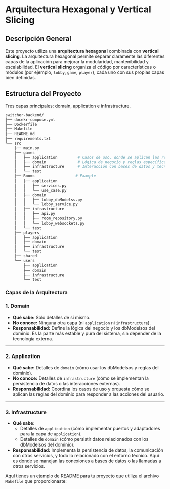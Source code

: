# Arquitectura Hexagonal y Vertical Slicing

## Descripción General

Este proyecto utiliza una **arquitectura hexagonal** combinada con **vertical slicing**. La arquitectura hexagonal permite separar claramente las diferentes capas de la aplicación para mejorar la modularidad, mantenibilidad y escalabilidad. El **vertical slicing** organiza el código por características o módulos (por ejemplo, `lobby`, `game`, `player`), cada uno con sus propias capas bien definidas.

## Estructura del Proyecto

Tres capas principales: domain, application e infrastructure.

```bash
switcher-backend/
├── docekr-compose.yml
├── Dockerfile
├── Makefile
├── README.md
├── requirements.txt
└── src
    ├── main.py
    ├── games
    │   ├── application         # Casos de uso, donde se aplican las reglas del dominio
    │   ├── domain              # Lógica de negocio y reglas específicas
    │   ├── infrastructure      # Interacción con bases de datos y tecnologías externas
    │   └── test
    ├── Rooms                  # Example
    │   ├── application         
    │   │   ├── services.py
    │   │   └── use_case.py
    │   ├── domain                      
    │   │   ├── lobby_dbModelss.py
    │   │   └── lobby_service.py
    │   ├── infrastructure
    │   │   ├── api.py
    │   │   ├── room_repository.py
    │   │   └── lobby_websockets.py
    │   └── test
    ├── players
    │   ├── application
    │   ├── domain
    │   ├── infrastructure
    │   └── test
    ├── shared
    └── users
        ├── application
        ├── domain
        ├── infrastructure
        └── test
```

### Capas de la Arquitectura

### 1. **Domain**
 - **Qué sabe:** Solo detalles de sí mismo.
 - **No conoce:** Ninguna otra capa (ni `application` ni `infrastructure`).
 - **Responsabilidad:** Define la lógica del negocio y los dbModelsos del dominio. Es la parte más estable y pura del sistema, sin depender de la tecnología externa.

---

### 2. **Application**
 - **Qué sabe:** Detalles de `domain` (cómo usar los dbModelsos y reglas del dominio).
 - **No conoce:** Detalles de `infrastructure` (cómo se implementan la persistencia de datos o las interacciones externas).
 - **Responsabilidad:** Coordina los casos de uso y orquesta cómo se aplican las reglas del dominio para responder a las acciones del usuario. 

---

### 3. **Infrastructure**
 - **Qué sabe:** 
    - Detalles de `application` (cómo implementar puertos y adaptadores para la capa de `application`).
    - Detalles de `domain` (cómo persistir datos relacionados con los dbModelsos del dominio).
 - **Responsabilidad:** Implementa la persistencia de datos, la comunicación con otros servicios, y todo lo relacionado con el entorno técnico. Aquí es donde se manejan las conexiones a bases de datos o las llamadas a otros servicios.


Aquí tienes un ejemplo de README para tu proyecto que utiliza el archivo `Makefile` que proporcionaste:
